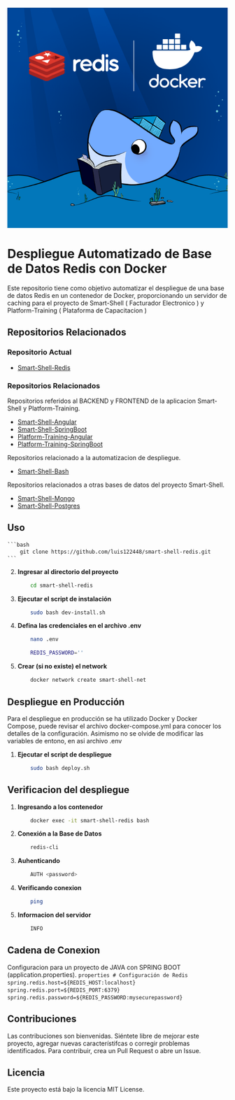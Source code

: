 ![Logo del Projecto](./resources/logo.png)

# Despliegue Automatizado de Base de Datos Redis con Docker

Este repositorio tiene como objetivo automatizar el despliegue de una base de datos Redis en un contenedor de Docker, proporcionando un servidor de caching para el proyecto de Smart-Shell ( Facturador Electronico ) y Platform-Training ( Plataforma de Capacitacion )
  
## Repositorios Relacionados

### Repositorio Actual
- [Smart-Shell-Redis](https://github.com/luis122448/smart-shell-redis)

### Repositorios Relacionados

Repositorios referidos al BACKEND y FRONTEND de la aplicacion Smart-Shell y Platform-Training.
- [Smart-Shell-Angular](https://github.com/luis122448/smart-shell-angular)
- [Smart-Shell-SpringBoot](https://github.com/luis122448/smart-shell-springboot)
- [Platform-Training-Angular](https://github.com/luis122448/platform-training-angular)
- [Platform-Training-SpringBoot](https://github.com/luis122448/platform-training-springboot)

Repositorios relacionado a la automatizacion de despliegue.
- [Smart-Shell-Bash](https://github.com/luis122448/smart-shell-bash)

Repositorios relacionados a otras bases de datos del proyecto Smart-Shell.
- [Smart-Shell-Mongo](https://github.com/luis122448/smart-shell-mongo)
- [Smart-Shell-Postgres](https://github.com/luis122448/smart-shell-postgres)

## Uso

    ```bash
        git clone https://github.com/luis122448/smart-shell-redis.git
    ```

2. **Ingresar al directorio del proyecto**
        
    ```bash
        cd smart-shell-redis
    ```

3. **Ejecutar el script de instalación**
    
    ```bash
        sudo bash dev-install.sh
    ```

4. **Defina las credenciales en el archivo .env**

    ```bash
        nano .env
    ```
    
    ```bash
        REDIS_PASSWORD=''
    ```

5. **Crear (si no existe) el network**

    ```bash
        docker network create smart-shell-net
    ```
    
## Despliegue en Producción

Para el despliegue en producción se ha utilizado Docker y Docker Compose, puede revisar el archivo docker-compose.yml para conocer los detalles de la configuración.
Asimismo no se olvide de modificar las variables de entono, en asi archivo .env

1. **Ejecutar el script de despliegue**
    
    ```bash
        sudo bash deploy.sh
    ```

## Verificacion del despliegue

1. **Ingresando a los contenedor**

    ```bash
        docker exec -it smart-shell-redis bash
    ```

2. **Conexión a la Base de Datos**

    ```bash
        redis-cli
    ```

3. **Auhenticando**

    ```bash
        AUTH <password>
    ```

4. **Verificando conexion**

    ```bash
        ping
    ```

5. **Informacion del servidor**

    ```bash
        INFO
    ```

## Cadena de Conexion
 Configuracion para un proyecto de JAVA con SPRING BOOT (application.properties).
    ```properties
        # Configuración de Redis
        spring.redis.host=${REDIS_HOST:localhost}
        spring.redis.port=${REDIS_PORT:6379}
        spring.redis.password=${REDIS_PASSWORD:mysecurepassword}
    ```

## Contribuciones
Las contribuciones son bienvenidas. Siéntete libre de mejorar este proyecto, agregar nuevas característifcas o corregir problemas identificados. Para contribuir, crea un Pull Request o abre un Issue.

## Licencia
Este proyecto está bajo la licencia MIT License.